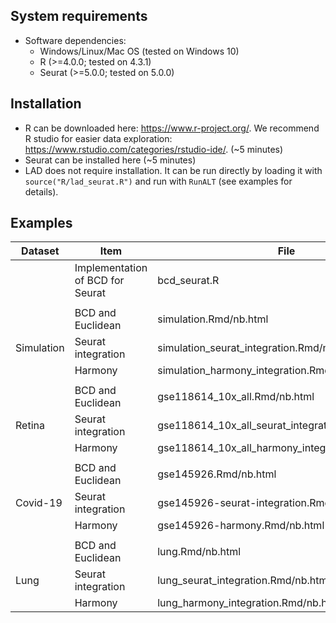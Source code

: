 ## System requirements
- Software dependencies:
  - Windows/Linux/Mac OS (tested on Windows 10)
  - R (>=4.0.0; tested on 4.3.1)
  - Seurat (>=5.0.0; tested on 5.0.0)

## Installation
- R can be downloaded here: https://www.r-project.org/. We recommend R studio for easier data exploration: https://www.rstudio.com/categories/rstudio-ide/. (~5 minutes)
- Seurat can be installed here (~5 minutes)
- LAD does not require installation. It can be run directly by loading it with `source("R/lad_seurat.R")` and run with `RunALT` (see examples for details).

## Examples
| Dataset  | Item                               | File                                                |
|----------|------------------------------------|-----------------------------------------------------|
|          |Implementation of BCD for Seurat    |bcd_seurat.R                                         |
|          |                                    |                                                     |
|	   |BCD and Euclidean			|simulation.Rmd/nb.html                               |
|Simulation|Seurat integration		 	|simulation_seurat_integration.Rmd/nb.html            |
|	   |Harmony				|simulation_harmony_integration.Rmd/nb.html           |
|          |                                    |                                                     |
|	   |BCD and Euclidean			|gse118614_10x_all.Rmd/nb.html                        |
| Retina   |Seurat integration			|gse118614_10x_all_seurat_integration.Rmd/nb.html     |
|	   |Harmony				|gse118614_10x_all_harmony_integration.Rmd/nb.html    |
|          |                                    |                                                     |
|	   |BCD and Euclidean			|gse145926.Rmd/nb.html                                |
| Covid-19 |Seurat integration			|gse145926-seurat-integration.Rmd/nb.html             |
|	   |Harmony				|gse145926-harmony.Rmd/nb.html                        |
|          |                                    |                                                     |
|	   |BCD and Euclidean			|lung.Rmd/nb.html                                     |
| Lung	   |Seurat integration			|lung_seurat_integration.Rmd/nb.html                  |
|	   |Harmony				|lung_harmony_integration.Rmd/nb.html                 |

